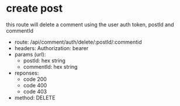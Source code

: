 # create post

this route will delete a comment using the user auth token, postId and commentId

-   route: /api/comment/auth/delete/:postId/:commentid
-   headers: Authorization: bearer
-   params (url):
    -   postId: hex string
    -   commentId: hex string
-   reponses:
    -   code 200
    -   code 400
    -   code 403
-   method: DELETE
